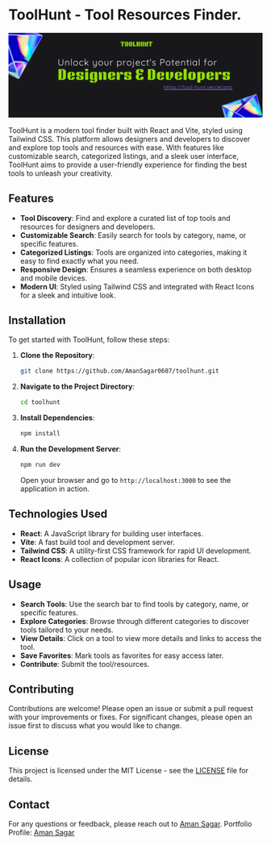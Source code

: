 # ToolHunt - Tool Resources Finder.

![ToolHunt Banner](./src/assets/header.png)

ToolHunt is a modern tool finder built with React and Vite, styled using Tailwind CSS. This platform allows designers and developers to discover and explore top tools and resources with ease. With features like customizable search, categorized listings, and a sleek user interface, ToolHunt aims to provide a user-friendly experience for finding the best tools to unleash your creativity.

## Features

- **Tool Discovery**: Find and explore a curated list of top tools and resources for designers and developers.
- **Customizable Search**: Easily search for tools by category, name, or specific features.
- **Categorized Listings**: Tools are organized into categories, making it easy to find exactly what you need.
- **Responsive Design**: Ensures a seamless experience on both desktop and mobile devices.
- **Modern UI**: Styled using Tailwind CSS and integrated with React Icons for a sleek and intuitive look.

## Installation

To get started with ToolHunt, follow these steps:

1. **Clone the Repository**:
    ```bash
    git clone https://github.com/AmanSagar0607/toolhunt.git
    ```

2. **Navigate to the Project Directory**:
    ```bash
    cd toolhunt
    ```

3. **Install Dependencies**:
    ```bash
    npm install
    ```

4. **Run the Development Server**:
    ```bash
    npm run dev
    ```

   Open your browser and go to `http://localhost:3000` to see the application in action.

## Technologies Used

- **React**: A JavaScript library for building user interfaces.
- **Vite**: A fast build tool and development server.
- **Tailwind CSS**: A utility-first CSS framework for rapid UI development.
- **React Icons**: A collection of popular icon libraries for React.

## Usage

- **Search Tools**: Use the search bar to find tools by category, name, or specific features.
- **Explore Categories**: Browse through different categories to discover tools tailored to your needs.
- **View Details**: Click on a tool to view more details and links to access the tool.
- **Save Favorites**: Mark tools as favorites for easy access later.
- **Contribute**: Submit the tool/resources.


## Contributing

Contributions are welcome! Please open an issue or submit a pull request with your improvements or fixes. For significant changes, please open an issue first to discuss what you would like to change.

## License

This project is licensed under the MIT License - see the [LICENSE](LICENSE) file for details.

## Contact

For any questions or feedback, please reach out to [Aman Sagar](mailto:amansagar0307@gmail.com).
Portfolio Profile: [Aman Sagar](https://bento.me/amansagar)
